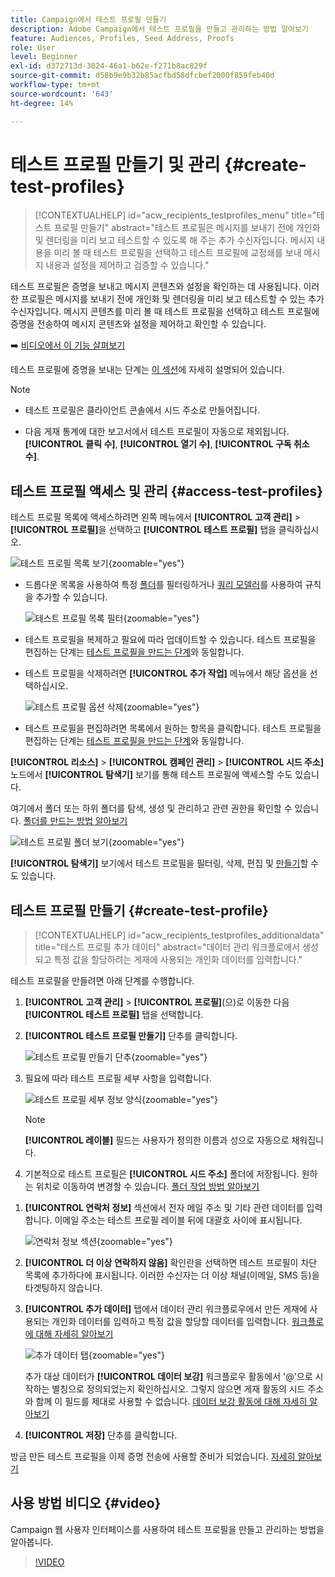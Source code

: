 ```yaml
---
title: Campaign에서 테스트 프로필 만들기
description: Adobe Campaign에서 테스트 프로필을 만들고 관리하는 방법 알아보기
feature: Audiences, Profiles, Seed Address, Proofs
role: User
level: Beginner
exl-id: d372713d-3024-46a1-b62e-f271b8ac829f
source-git-commit: d58b9e9b32b85acfbd58dfcbef2000f859feb40d
workflow-type: tm+mt
source-wordcount: '643'
ht-degree: 14%

---
```


# 테스트 프로필 만들기 및 관리 {#create-test-profiles}

>[!CONTEXTUALHELP]
>id="acw_recipients_testprofiles_menu"
>title="테스트 프로필 만들기"
>abstract="테스트 프로필은 메시지를 보내기 전에 개인화 및 렌더링을 미리 보고 테스트할 수 있도록 해 주는 추가 수신자입니다. 메시지 내용을 미리 볼 때 테스트 프로필을 선택하고 테스트 프로필에 교정쇄를 보내 메시지 내용과 설정을 제어하고 검증할 수 있습니다."

테스트 프로필은 증명을 보내고 메시지 콘텐츠와 설정을 확인하는 데 사용됩니다. 이러한 프로필은 메시지를 보내기 전에 개인화 및 렌더링을 미리 보고 테스트할 수 있는 추가 수신자입니다. 메시지 콘텐츠를 미리 볼 때 테스트 프로필을 선택하고 테스트 프로필에 증명을 전송하여 메시지 콘텐츠와 설정을 제어하고 확인할 수 있습니다.

➡️ [비디오에서 이 기능 살펴보기](#video)

<!--Learn more about test profiles in the [Campaign v8 (client console) documentation](https://experienceleague.adobe.com/docs/campaign/campaign-v8/audience/add-profiles/test-profiles.html){target="_blank"}.-->

테스트 프로필에 증명을 보내는 단계는 [이 섹션](../preview-test/test-deliveries.md#test-profiles)에 자세히 설명되어 있습니다.

>[!NOTE]
>
>* 테스트 프로필은 클라이언트 콘솔에서 시드 주소로 만들어집니다.
>
>* 다음 게재 통계에 대한 보고서에서 테스트 프로필이 자동으로 제외됩니다. **[!UICONTROL 클릭 수]**, **[!UICONTROL 열기 수]**, **[!UICONTROL 구독 취소 수]**.

## 테스트 프로필 액세스 및 관리 {#access-test-profiles}

테스트 프로필 목록에 액세스하려면 왼쪽 메뉴에서 **[!UICONTROL 고객 관리]** > **[!UICONTROL 프로필]**&#x200B;을 선택하고 **[!UICONTROL 테스트 프로필]** 탭을 클릭하십시오.

![테스트 프로필 목록 보기](assets/test-profile-list.png){zoomable="yes"}

* 드롭다운 목록을 사용하여 특정 [폴더](../get-started/permissions.md#folders)를 필터링하거나 [쿼리 모델러](../query/query-modeler-overview.md)를 사용하여 규칙을 추가할 수 있습니다.

  ![테스트 프로필 목록 필터](assets/test-profile-list-filters.png){zoomable="yes"}

* 테스트 프로필을 복제하고 필요에 따라 업데이트할 수 있습니다. 테스트 프로필을 편집하는 단계는 [테스트 프로필을 만드는 단계](#create-test-profile)와 동일합니다.

* 테스트 프로필을 삭제하려면 **[!UICONTROL 추가 작업]** 메뉴에서 해당 옵션을 선택하십시오.

  ![테스트 프로필 옵션 삭제](assets/test-profile-list-delete.png){zoomable="yes"}

* 테스트 프로필을 편집하려면 목록에서 원하는 항목을 클릭합니다. 테스트 프로필을 편집하는 단계는 [테스트 프로필을 만드는 단계](#create-test-profile)와 동일합니다.

**[!UICONTROL 리소스]** > **[!UICONTROL 캠페인 관리]** > **[!UICONTROL 시드 주소]** 노드에서 **[!UICONTROL 탐색기]** 보기를 통해 테스트 프로필에 액세스할 수도 있습니다.

여기에서 폴더 또는 하위 폴더를 탐색, 생성 및 관리하고 관련 권한을 확인할 수 있습니다. [폴더를 만드는 방법 알아보기](../get-started/permissions.md#folders)

![테스트 프로필 폴더 보기](assets/test-profiles-folders.png){zoomable="yes"}

**[!UICONTROL 탐색기]** 보기에서 테스트 프로필을 필터링, 삭제, 편집 및 [만들기](#create-test-profile)할 수도 있습니다.

## 테스트 프로필 만들기 {#create-test-profile}

>[!CONTEXTUALHELP]
>id="acw_recipients_testprofiles_additionaldata"
>title="테스트 프로필 추가 데이터"
>abstract="데이터 관리 워크플로에서 생성되고 특정 값을 할당하려는 게재에 사용되는 개인화 데이터를 입력합니다."

테스트 프로필을 만들려면 아래 단계를 수행합니다.

1. **[!UICONTROL 고객 관리]** > **[!UICONTROL 프로필]**(으)로 이동한 다음 **[!UICONTROL 테스트 프로필]** 탭을 선택합니다.

1. **[!UICONTROL 테스트 프로필 만들기]** 단추를 클릭합니다.

   ![테스트 프로필 만들기 단추](assets/test-profile-create.png){zoomable="yes"}

1. 필요에 따라 테스트 프로필 세부 사항을 입력합니다. <!--Most of the fields are the same as when creating profiles. [Learn more]-->

   ![테스트 프로필 세부 정보 양식](assets/test-profile-details.png){zoomable="yes"}

   >[!NOTE]
   >
   >**[!UICONTROL 레이블]** 필드는 사용자가 정의한 이름과 성으로 자동으로 채워집니다.

1. 기본적으로 테스트 프로필은 **[!UICONTROL 시드 주소]** 폴더에 저장됩니다. 원하는 위치로 이동하여 변경할 수 있습니다. [폴더 작업 방법 알아보기](../get-started/permissions.md#folders)

   <!--![](assets/test-profile-folder.png){zoomable="yes"}-->

<!--
You do not need to enter all fields of each tab when creating a seed address. Missing personalization elements are entered randomly during delivery analysis. (Not valid?)
-->

1. **[!UICONTROL 연락처 정보]** 섹션에서 전자 메일 주소 및 기타 관련 데이터를 입력합니다. 이메일 주소는 테스트 프로필 레이블 뒤에 대괄호 사이에 표시됩니다.

   ![연락처 정보 섹션](assets/test-profile-address.png){zoomable="yes"}

1. **[!UICONTROL 더 이상 연락하지 않음]** 확인란을 선택하면 테스트 프로필이 차단 목록에 추가하다에 표시됩니다. 이러한 수신자는 더 이상 채널(이메일, SMS 등)을 타겟팅하지 않습니다.

1. **[!UICONTROL 추가 데이터]** 탭에서 데이터 관리 워크플로우에서 만든 게재에 사용되는 개인화 데이터를 입력하고 특정 값을 할당할 데이터를 입력합니다. [워크플로에 대해 자세히 알아보기](../workflows/gs-workflows.md)

   ![추가 데이터 탭](assets/test-profile-additional-data.png){zoomable="yes"}

   추가 대상 데이터가 **[!UICONTROL 데이터 보강]** 워크플로우 활동에서 &#39;@&#39;으로 시작하는 별칭으로 정의되었는지 확인하십시오. 그렇지 않으면 게재 활동의 시드 주소와 함께 이 필드를 제대로 사용할 수 없습니다. [데이터 보강 활동에 대해 자세히 알아보기](../workflows/activities/enrichment.md)

1. **[!UICONTROL 저장]** 단추를 클릭합니다.

방금 만든 테스트 프로필을 이제 증명 전송에 사용할 준비가 되었습니다. [자세히 알아보기](../preview-test/test-deliveries.md#test-profiles)

<!--Use test profiles in Direct mail? cf v7/v8-->

## 사용 방법 비디오 {#video}

Campaign 웹 사용자 인터페이스를 사용하여 테스트 프로필을 만들고 관리하는 방법을 알아봅니다.

>[!VIDEO](https://video.tv.adobe.com/v/3442844?quality=12)